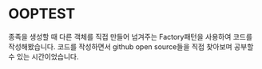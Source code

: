 # OOPTEST
종족을 생성할 때 다른 객체를 직접 만들어 넘겨주는 Factory패턴을 사용하여 코드를 작성해봤습니다.
코드를 작성하면서 github open source들을 직접 찾아보며 공부할 수 있는 시간이었습니다.
